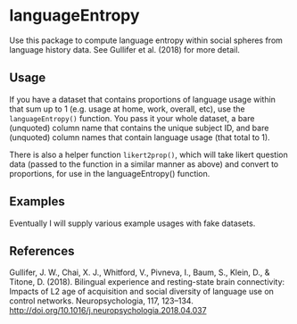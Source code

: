 languageEntropy
===============

Use this package to compute language entropy within social spheres from language history data. See Gullifer et al. (2018) for more detail.

Usage
-----

If you have a dataset that contains proportions of language usage within that sum up to 1 (e.g. usage at home, work, overall, etc), use the `languageEntropy()` function. You pass it your whole dataset, a bare (unquoted) column name that contains the unique subject ID, and bare (unquoted) column names that contain language usage (that total to 1). 

There is also a helper function `likert2prop()`, which will take likert question data (passed to the function in a similar manner as above) and convert to proportions, for use in the languageEntropy() function.

Examples
--------

Eventually I will supply various example usages with fake datasets. 

References
----------
Gullifer, J. W., Chai, X. J., Whitford, V., Pivneva, I., Baum, S., Klein, D., & Titone, D. (2018). Bilingual experience and resting-state brain connectivity: Impacts of L2 age of acquisition and social diversity of language use on control networks. Neuropsychologia, 117, 123–134. http://doi.org/10.1016/j.neuropsychologia.2018.04.037

